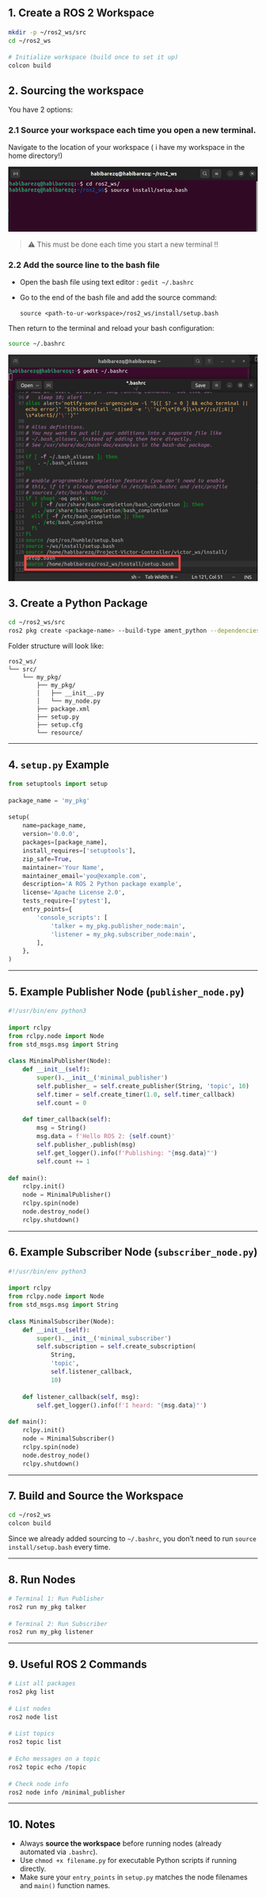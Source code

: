 ## 1. Create a ROS 2 Workspace

```bash
mkdir -p ~/ros2_ws/src
cd ~/ros2_ws

# Initialize workspace (build once to set it up)
colcon build
```
## 2. Sourcing the workspace

You have 2 options:
 
 ### 2.1 Source your workspace each time you open a new terminal.

Navigate to the location of your workspace ( i have my workspace in the home directory!)

![Sourcing Workspace](assets/images/source-ws-eachtime.png)

> ⚠️ This must be done each time you start a new terminal !!

### 2.2 Add the source line to the bash file

- Open the bash file using text editor : `gedit ~/.bashrc`

- Go to the end of the bash file and add the source command:

    `source <path-to-ur-workspace>/ros2_ws/install/setup.bash
    `

Then return to the terminal and reload your bash configuration:
```bash
source ~/.bashrc
``` 
![Sourcing Workspace](assets/images/source-ws.jpeg)


## 3. Create a Python Package

```bash
cd ~/ros2_ws/src
ros2 pkg create <package-name> --build-type ament_python --dependencies rclpy my_pkg
```

Folder structure will look like:

```
ros2_ws/
└── src/
    └── my_pkg/
        ├── my_pkg/
        │   ├── __init__.py
        │   └── my_node.py
        ├── package.xml
        ├── setup.py
        ├── setup.cfg
        └── resource/
```

---

## 4. `setup.py` Example

```python
from setuptools import setup

package_name = 'my_pkg'

setup(
    name=package_name,
    version='0.0.0',
    packages=[package_name],
    install_requires=['setuptools'],
    zip_safe=True,
    maintainer='Your Name',
    maintainer_email='you@example.com',
    description='A ROS 2 Python package example',
    license='Apache License 2.0',
    tests_require=['pytest'],
    entry_points={
        'console_scripts': [
            'talker = my_pkg.publisher_node:main',
            'listener = my_pkg.subscriber_node:main',
        ],
    },
)
```

---

## 5. Example Publisher Node (`publisher_node.py`)

```python
#!/usr/bin/env python3

import rclpy
from rclpy.node import Node
from std_msgs.msg import String

class MinimalPublisher(Node):
    def __init__(self):
        super().__init__('minimal_publisher')
        self.publisher_ = self.create_publisher(String, 'topic', 10)
        self.timer = self.create_timer(1.0, self.timer_callback)
        self.count = 0

    def timer_callback(self):
        msg = String()
        msg.data = f'Hello ROS 2: {self.count}'
        self.publisher_.publish(msg)
        self.get_logger().info(f'Publishing: "{msg.data}"')
        self.count += 1
        
def main():
    rclpy.init()
    node = MinimalPublisher()
    rclpy.spin(node)
    node.destroy_node()
    rclpy.shutdown()
```

---

## 6. Example Subscriber Node (`subscriber_node.py`)

```python
#!/usr/bin/env python3

import rclpy
from rclpy.node import Node
from std_msgs.msg import String

class MinimalSubscriber(Node):
    def __init__(self):
        super().__init__('minimal_subscriber')
        self.subscription = self.create_subscription(
            String,
            'topic',
            self.listener_callback,
            10)

    def listener_callback(self, msg):
        self.get_logger().info(f'I heard: "{msg.data}"')

def main():
    rclpy.init()
    node = MinimalSubscriber()
    rclpy.spin(node)
    node.destroy_node()
    rclpy.shutdown()
```

---

## 7. Build and Source the Workspace

```bash
cd ~/ros2_ws
colcon build
```

Since we already added sourcing to `~/.bashrc`, you don’t need to run `source install/setup.bash` every time.  

---

## 8. Run Nodes

```bash
# Terminal 1: Run Publisher
ros2 run my_pkg talker

# Terminal 2: Run Subscriber
ros2 run my_pkg listener
```

---

## 9. Useful ROS 2 Commands

```bash
# List all packages
ros2 pkg list

# List nodes
ros2 node list

# List topics
ros2 topic list

# Echo messages on a topic
ros2 topic echo /topic

# Check node info
ros2 node info /minimal_publisher
```

---

## 10. Notes

- Always **source the workspace** before running nodes (already automated via `.bashrc`).  
- Use `chmod +x filename.py` for executable Python scripts if running directly.  
- Make sure your `entry_points` in `setup.py` matches the node filenames and `main()` function names.  
